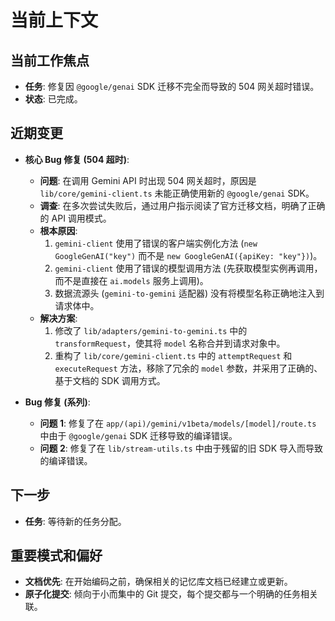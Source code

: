 # 当前上下文

## 当前工作焦点

- **任务**: 修复因 `@google/genai` SDK 迁移不完全而导致的 504 网关超时错误。
- **状态**: 已完成。

## 近期变更

- **核心 Bug 修复 (504 超时)**:

  - **问题**: 在调用 Gemini API 时出现 504 网关超时，原因是 `lib/core/gemini-client.ts` 未能正确使用新的 `@google/genai` SDK。
  - **调查**: 在多次尝试失败后，通过用户指示阅读了官方迁移文档，明确了正确的 API 调用模式。
  - **根本原因**:
    1.  `gemini-client` 使用了错误的客户端实例化方法 (`new GoogleGenAI("key")` 而不是 `new GoogleGenAI({apiKey: "key"})`)。
    2.  `gemini-client` 使用了错误的模型调用方法 (先获取模型实例再调用，而不是直接在 `ai.models` 服务上调用)。
    3.  数据流源头 (`gemini-to-gemini` 适配器) 没有将模型名称正确地注入到请求体中。
  - **解决方案**:
    1.  修改了 `lib/adapters/gemini-to-gemini.ts` 中的 `transformRequest`，使其将 `model` 名称合并到请求对象中。
    2.  重构了 `lib/core/gemini-client.ts` 中的 `attemptRequest` 和 `executeRequest` 方法，移除了冗余的 `model` 参数，并采用了正确的、基于文档的 SDK 调用方式。

- **Bug 修复 (系列)**:
  - **问题 1**: 修复了在 `app/(api)/gemini/v1beta/models/[model]/route.ts` 中由于 `@google/genai` SDK 迁移导致的编译错误。
  - **问题 2**: 修复了在 `lib/stream-utils.ts` 中由于残留的旧 SDK 导入而导致的编译错误。

## 下一步

- **任务**: 等待新的任务分配。

## 重要模式和偏好

- **文档优先**: 在开始编码之前，确保相关的记忆库文档已经建立或更新。
- **原子化提交**: 倾向于小而集中的 Git 提交，每个提交都与一个明确的任务相关联。
